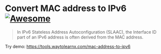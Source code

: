 # Convert MAC address to IPv6 [![Awesome](https://cdn.rawgit.com/sindresorhus/awesome/d7305f38d29fed78fa85652e3a63e154dd8e8829/media/badge.svg)](https://github.com/sindresorhus/awesome)

>In IPv6 Stateless Address Autoconfiguration (SLAAC), the Interface ID part of an IPv6 address is often derived from the MAC address.

Try demo: https://tools.waytolearnx.com/mac-address-to-ipv6
